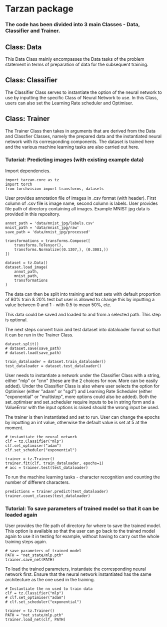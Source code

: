 # Tarzan package

### The code has been divided into 3 main Classes - Data, Classifier and Trainer.

## Class: Data

This Data Class mainly encompasses the Data tasks of the problem statement in terms of preparation of data for the subsequent training.

## Class: Classifier

The Classifier Class serves to instantiate the option of the neural network to use by inputting the specific Class of Neural Network to use. In this Class, users can also set the Learning Rate scheduler and Optimiser.

## Class: Trainer

The Trainer Class then takes in arguments that are derived from the Data and Classfier Classes, namely the prepared data and the instantiated neural network with its corresponding components. The dataset is trained here and the various machine learning tasks are also carried out here.


### Tutorial: Predicting images (with existing example data)

Import dependencies.

```
import tarzan.core as tz
import torch
from torchvision import transforms, datasets
```

User provides annotation file of images in .csv format (with header). First column of .csv file is image name, second column is labels. User provides file path of directory containing all images. Example MNIST jpg data is provided in this repository.

```
annot_path = 'data/mnist_jpg/labels.csv'
mnist_path = 'data/mnist_jpg/raw'
save_path = 'data/mnist_jpg/processed'

transformations = transforms.Compose([
    transforms.ToTensor(),
    transforms.Normalize((0.1307,), (0.3081,))
])

dataset = tz.Data()
dataset.load_image(
    annot_path,
    mnist_path,
    transformations
)
```

The data can then be split into training and test sets with default proportion of 80% train & 20% test but user is allowed to change this by inputting a value between 0 and 1 - with 0.5 to mean 50%, etc.

This data could be saved and loaded to and from a selected path. This step is optional.

The next steps convert train and test dataset into dataloader format so that it can be run in the Trainer Class.

```
dataset.split()
# dataset.save(save_path)
# dataset.load(save_path)

train_dataloader = dataset.train_dataloader()
test_dataloader = dataset.test_dataloader()
```

User needs to instantiate a network under the Classifier Class with a string, either "mlp" or "cnn" (these are the 2 choices for now. More can be easily added). Under the Classifier Class is also where user selects the option for Optimiser (either "adam" or "sgd") and Learning Rate Scheduler (either "exponential" or "multistep", more options could also be added). Both the set_optimiser and set_scheduler require inputs to be in string form and a ValueError with the input options is raised should the wrong input be used.

The trainer is then instantiated and set to run. User can change the epochs by inputting an int value, otherwise the default value is set at 5 at the moment.

```
# instantiate the neural network
clf = tz.Classifier("mlp")
clf.set_optimiser("adam")
clf.set_scheduler("exponential")

trainer = tz.Trainer()
trainer.fit(clf, train_dataloader, epochs=1)
# acc = trainer.test(test_dataloader)
```

To run the machine learning tasks - character recognition and counting the number of different characters.

```
predictions = trainer.predict(test_dataloader)
trainer.count_classes(test_dataloader)
```


### Tutorial: To save parameters of trained model so that it can be loaded again

User provides the file path of directory for where to save the trained model. This option is available so that the user can go back to the trained model again to use it in testing for example, without having to carry out the whole training steps again.

```
# save parameters of trained model
PATH = "net_state/mlp.pth"
trainer.save_net(PATH)
```

To load the trained parameters, instantiate the corresponding neural network first. Ensure that the neural network instantiated has the same architecture as the one used in the training.

```
# Instantiate the nn used to train data
clf = tz.Classifier("mlp")
# clf.set_optimiser("adam")
# clf.set_scheduler("exponential")

trainer = tz.Trainer()
PATH = "net_state/mlp.pth"
trainer.load_net(clf, PATH)
```